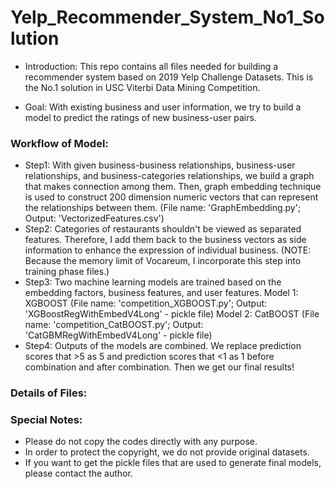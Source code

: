 # Yelp_Recommender_System_No1_Solution

- Introduction: This repo contains all files needed for building a recommender system based on 2019 Yelp Challenge Datasets. This is the No.1 solution in USC Viterbi Data Mining Competition. 

- Goal: With existing business and user information, we try to build a model to predict the ratings of new business-user pairs.

### Workflow of Model:
- Step1: With given business-business relationships, business-user relationships, and business-categories relationships,
we build a graph that makes connection among them. Then, graph embedding technique is used to construct 200 dimension numeric
vectors that can represent the relationships between them.
(File name: 'GraphEmbedding.py'; Output: 'VectorizedFeatures.csv')
- Step2: Categories of restaurants shouldn't be viewed as separated features. Therefore, I add them back to the business
vectors as side information to enhance the expression of individual business. (NOTE: Because the memory limit of Vocareum,
I incorporate this step into training phase files.)
- Step3: Two machine learning models are trained based on the embedding factors, business features, and user features.
Model 1: XGBOOST
(File name: 'competition_XGBOOST.py'; Output: 'XGBoostRegWithEmbedV4Long' - pickle file)
Model 2: CatBOOST
(File name: 'competition_CatBOOST.py'; Output: 'CatGBMRegWithEmbedV4Long' - pickle file)
- Step4: Outputs of the models are combined. We replace prediction scores that >5 as 5 and prediction scores that <1 as 1
before combination and after combination. Then we get our final results!

### Details of Files:


### Special Notes:
- Please do not copy the codes directly with any purpose.
- In order to protect the copyright, we do not provide original datasets.
- If you want to get the pickle files that are used to generate final models, please contact the author.

